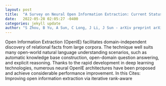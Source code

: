 ```yaml
---
layout: post
title:  "A Survey on Neural Open Information Extraction: Current Status and Future Directions"
date:   2022-05-28 02:05:27 -0400
categories: jekyll update
author: "S Zhou, B Yu, A Sun, C Long, J Li, J Sun - arXiv preprint arXiv:2205.11725, 2022"
---
```

Open Information Extraction (OpenIE) facilitates domain-independent discovery of relational facts from large corpora. The technique well suits many open-world natural language understanding scenarios, such as automatic knowledge base construction, open-domain question answering, and explicit reasoning. Thanks to the rapid development in deep learning technologies, numerous neural OpenIE architectures have been proposed and achieve considerable performance improvement. In this  Cites: Improving open information extraction via iterative rank-aware